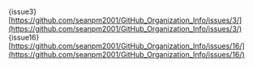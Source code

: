 {issue3}[https://github.com/seanpm2001/GitHub_Organization_Info/issues/3/](https://github.com/seanpm2001/GitHub_Organization_Info/issues/3/)
{issue16}[https://github.com/seanpm2001/GitHub_Organization_Info/issues/16/](https://github.com/seanpm2001/GitHub_Organization_Info/issues/16/)
